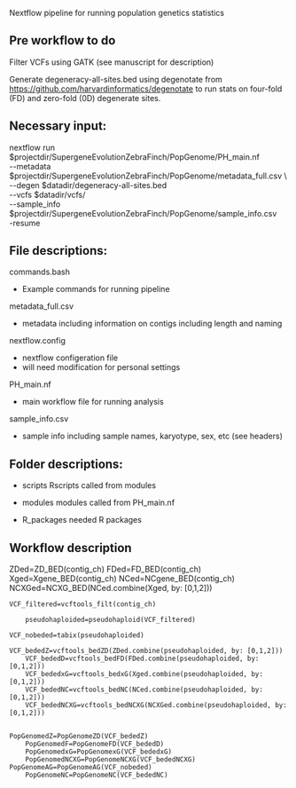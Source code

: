 Nextflow pipeline for running population genetics statistics

## Pre workflow to do 
Filter VCFs using GATK (see manuscript for description) 


Generate degeneracy-all-sites.bed using degenotate from https://github.com/harvardinformatics/degenotate to run stats on four-fold (FD) and zero-fold (0D) degenerate sites. 


## Necessary input: 
nextflow run $projectdir/SupergeneEvolutionZebraFinch/PopGenome/PH_main.nf \
	--metadata $projectdir/SupergeneEvolutionZebraFinch/PopGenome/metadata_full.csv \   
	--degen $datadir/degeneracy-all-sites.bed \
	--vcfs $datadir/vcfs/ \
	--sample_info $projectdir/SupergeneEvolutionZebraFinch/PopGenome/sample_info.csv \
	-resume



## File descriptions: 
commands.bash
- Example commands for running pipeline 

metadata_full.csv
- metadata including information on contigs including length and naming
  
nextflow.config
  - nextflow configeration file
  - will need modification for personal settings

PH_main.nf
- main workflow file for running analysis
  
sample_info.csv
- sample info including sample names, karyotype, sex, etc (see headers)

## Folder descriptions: 
- scripts
  Rscripts called from modules
  
- modules
  modules called from PH_main.nf
  
- R_packages
  needed R packages

## Workflow description 
ZDed=ZD_BED(contig_ch)
	FDed=FD_BED(contig_ch)
        Xged=Xgene_BED(contig_ch)
	NCed=NCgene_BED(contig_ch)
        NCXGed=NCXG_BED(NCed.combine(Xged, by: [0,1,2]))

	VCF_filtered=vcftools_filt(contig_ch)

        pseudohaploided=pseudohaploid(VCF_filtered)

	VCF_nobeded=tabix(pseudohaploided)

	VCF_bededZ=vcftools_bedZD(ZDed.combine(pseudohaploided, by: [0,1,2]))
        VCF_bededD=vcftools_bedFD(FDed.combine(pseudohaploided, by: [0,1,2]))
        VCF_bededxG=vcftools_bedxG(Xged.combine(pseudohaploided, by: [0,1,2]))
        VCF_bededNC=vcftools_bedNC(NCed.combine(pseudohaploided, by: [0,1,2]))
        VCF_bededNCXG=vcftools_bedNCXG(NCXGed.combine(pseudohaploided, by: [0,1,2]))


	PopGenomedZ=PopGenomeZD(VCF_bededZ)
        PopGenomedF=PopGenomeFD(VCF_bededD)
        PopGenomedxG=PopGenomexG(VCF_bededxG)
        PopGenomedNCXG=PopGenomeNCXG(VCF_bededNCXG)
	PopGenomeAG=PopGenomeAG(VCF_nobeded)
        PopGenomeNC=PopGenomeNC(VCF_bededNC)

